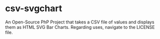 # csv-svgchart
An Open-Source PhP Project that takes a CSV file of values and displays them as HTML SVG Bar Charts.
Regarding uses, navigate to the LICENSE file.
